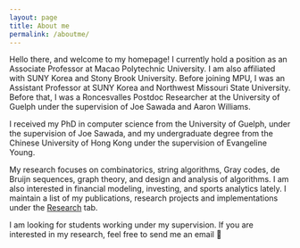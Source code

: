 ```yaml
---
layout: page
title: About me
permalink: /aboutme/
---
```


<!-- {% include image.html url="/images/profile.jpg" caption="A sassy caption here" width=300 align="right" %} -->

<!-- Describe yourself here. Dummy text ahead.

Lorem ipsum dolor sit amet, consectetur adipiscing elit, sed do eiusmod tempor incididunt ut labore et dolore magna aliqua. Ut enim ad minim veniam, quis nostrud exercitation ullamco laboris nisi ut aliquip ex ea commodo consequat. Duis aute irure dolor in reprehenderit in voluptate velit esse cillum dolore eu fugiat nulla pariatur. Excepteur sint occaecat cupidatat non proident, sunt in culpa qui officia deserunt mollit anim id est laborum.

Sed ut perspiciatis unde omnis iste natus error sit voluptatem accusantium doloremque laudantium, totam rem aperiam, eaque ipsa quae ab illo inventore veritatis et quasi architecto beatae vitae dicta sunt explicabo. Nemo enim ipsam voluptatem quia voluptas sit aspernatur aut odit aut fugit, sed quia consequuntur magni dolores eos qui ratione voluptatem sequi nesciunt. Neque porro quisquam est, qui dolorem ipsum quia dolor sit amet, consectetur, adipisci velit, sed quia non numquam eius modi tempora incidunt ut labore et dolore magnam aliquam quaerat voluptatem. 

Ut enim ad minima veniam, quis nostrum exercitationem ullam corporis suscipit laboriosam, nisi ut aliquid ex ea commodi consequatur? Quis autem vel eum iure reprehenderit qui in ea voluptate velit esse quam nihil molestiae consequatur, vel illum qui dolorem eum fugiat quo voluptas nulla pariatur? At vero eos et accusamus et iusto odio dignissimos ducimus qui blanditiis praesentium voluptatum deleniti atque corrupti quos dolores et quas molestias excepturi sint occaecati cupiditate non provident, similique sunt in culpa qui officia deserunt mollitia animi, id est laborum et dolorum fuga. -->

Hello there, and welcome to my homepage! I currently hold a position as an Associate Professor at Macao Polytechnic University. I am also affiliated with SUNY Korea and Stony Brook University. Before joining MPU, I was an Assistant Professor at SUNY Korea and Northwest Missouri State University. Before that, I was a Roncesvalles Postdoc Researcher at the University of Guelph under the supervision of Joe Sawada and Aaron Williams.

I received my PhD in computer science from the University of Guelph, under the supervision of Joe Sawada, and my undergraduate degree from the Chinese University of Hong Kong under the supervision of Evangeline Young.

My research focuses on combinatorics, string algorithms, Gray codes, de Bruijn sequences, graph theory, and design and analysis of algorithms. I am also interested in financial modeling, investing, and sports analytics lately. I maintain a list of my publications, research projects and implementations under the <a href="/academic-portfolio/research/">Research</a> tab.

I am looking for students working under my supervision. If you are interested in my research, feel free to send me an email 🙂